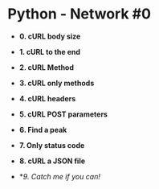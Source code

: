 # Python - Network #0


* **0. cURL body size**
 
* **1. cURL to the end**
 
* **2. cURL Method**
 
* **3. cURL only methods**
  
* **4. cURL headers**
  
* **5. cURL POST parameters**
 
* **6. Find a peak**
 
* **7. Only status code**
 
* **8. cURL a JSON file**
 
* **9. Catch me if you can!*
